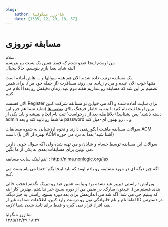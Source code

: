 ```yaml
---
blog:
    author: شااززز منگولیا
    date: [1385, 12, 29, 18, 37]
---
```

# مسابقه نوروزی

<div class="cnt">
سلام.<br/>من اومدم اینجا عضو شدم که فقط همین یک پست رو بنویسم.<br/>البته شاید بعدا بازم بنویسم. حالا بیخیال<p></p>
<p>یک مسابقه ترتیب داده شده. الان هم همه سوالها و ... هاش آماده است.<br/>منتها خوب الان عیده و مردم زیادی می روند مسافرت (از جمله خود من). برای همین تصمیم بر این شد که مسابقه رو بندازیم هفته دوم عید. زمان دقیقش رو بعدا اعلام می کنیم.</p>
<p>الان قسمت Register برای سایت آماده شده و اگه می خواین تو مسابقه شرکت کنین برین اونجا ثبت نام کنید. البته به خاطر فرهنگ بالای <u>بعضی ها</u> (شاید شما هم جزو این دسته باشید٬ پس بشتابید!) بلافاصله بعد از درخواست٬ ثبت نام انجام نمیشه و باید یکی از admin ها شما رو تایید کنه و بعد password و ... رو بهتون ای-میل کنه.</p>
<p>سوالات مسابقه ماهیت الگوریتمی دارند و نحوه ارزشیابی به شیوه مسابقات ACM است. (بهتره از الان با ACM آشنا شید٬ بعدا به درد می خوره)</p>
<p>سوالات این مسابقه توسط حسام و شایان و من تهیه شده ولی اگه سوال خوبی دارین می تونین برای مسابقات بعدی به یکی از ما بگین.</p>
<p>اینم لینک سایت مسابقه : <a href="http://nima.nonlogic.org/iax">http://nima.nonlogic.org/iax</a></p>
<p>اگه چیز دیگه ای در مورد مسابقه رو یادم اومد که باید اینجا بگم٬ حتما می یام پست می کنم.</p>
<p>ویرایش : راستی دیروز عید نشده بود و واسه همین عید رو تبریک نگفتم (عجب خالی بندی هستم من). عیدتون مبارک. در ضمن من از دوره بسیج خبر نداشتم. بهترین کار اینه که ببینیم چی می شه! اگه شد می اندازیمش برای بعد دوره بسیج. راستی یه چیز دیگه، لطفا نام و نام خانوادگی تون رو درست وارد کنین، اطلاعات شما به غیر از ID در دسترس بقیه افراد قرار نمی گیره و فقط برای تایید شدن شما لازمه.</p>
</div>

<div class="blog-info">
    <div class="blog-author">شااززز منگولیا</div>
    <div class="blog-date">۱۳۸۵/۱۲/۲۹ ۱۸:۳۷</div>
</div>


